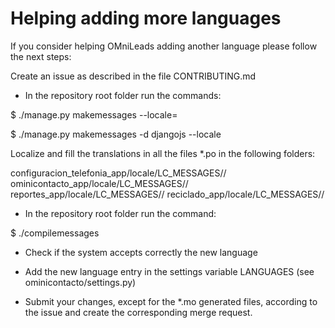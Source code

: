 Helping adding more languages
=============================

If you consider helping OMniLeads adding another language please follow the next steps:

Create an issue as described in the file CONTRIBUTING.md

- In the repository root folder run the commands:

$ ./manage.py makemessages --locale=<your-language-code>

$ ./manage.py makemessages -d djangojs --locale <your-language-code>

Localize and fill the translations in all the files *.po in the following folders:

configuracion_telefonia_app/locale/LC_MESSAGES/<your-language-code>/
ominicontacto_app/locale/LC_MESSAGES/<your-language-code>/
reportes_app/locale/LC_MESSAGES/<your-language-code>/
reciclado_app/locale/LC_MESSAGES/<your-language-code>/

- In the repository root folder run the command:

$ ./compilemessages

- Check if the system accepts correctly the new language

- Add the new language entry in the settings variable LANGUAGES (see ominicontacto/settings.py)

- Submit your changes, except for the *.mo generated files, according to the issue and create the corresponding merge request.
